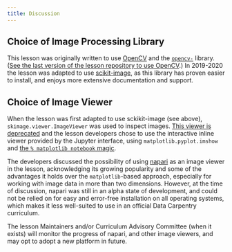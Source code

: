```yaml
---
title: Discussion
---
```


## Choice of Image Processing Library

This lesson was originally written to use [OpenCV](https://opencv.org/) and the [`opencv-`](https://pypi.org/project/opencv-python/) library.
([See the last version of the lesson repository to use OpenCV](https://github.com/datacarpentry/image-processing/tree/770a2416fb5c6bd5a4b8e728b3e338667e47b0ed).)
In 2019-2020 the lesson was adapted to use [scikit-image](https://scikit-image.org/),
as this library has proven easier to install, and enjoys more extensive
documentation and support.

## Choice of Image Viewer

When the lesson was first adapted to use sckikit-image (see above),
`skimage.viewer.ImageViewer` was used to inspect images. [This viewer is deprecated](https://scikit-image.org/docs/dev/user_guide/viewer.html)
and the lesson developers chose to use the interactive inline
viewer provided by the Jupyter interface, using `matplotlib.pyplot.imshow`
and [the `% matplotlib notebook` magic]().

The developers discussed the possibility of using [napari](https://napari.org/)
as an image viewer in the lesson, acknowledging its growing popularity and
some of the advantages it holds over the `matplotlib`-based approach, especially
for working with image data in more than two dimensions.
However, at the time of discussion, napari was still in an alpha state of development,
and could not be relied on for easy and error-free installation on all operating systems,
which makes it less well-suited to use in an official Data Carpentry curriculum.

The lesson Maintainers and/or Curriculum Advisory Committee (when it exists)
will monitor the progress of napari, and other image viewers, and may opt to adopt
a new platform in future.
